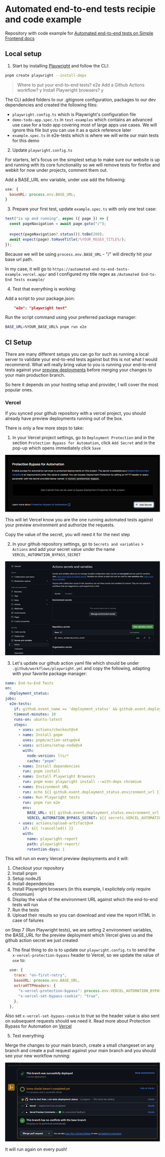 # Automated end-to-end tests recipie and code example

Repository with code example for [Automated end-to-end tests on Simple Frontend docs](https://www.simplefrontend.dev/docs/ci/automated-end-to-end-tests/)

## Local setup

1. Start by installing [Playwright](https://playwright.dev/docs/intro) and follow the CLI:

```bash
pnpm create playwright --install-deps
```

> Where to put your end-to-end tests? e2e
> Add a Github Actions workflow? y
> Install Playwright browsers? y

The CLI added folders to our .gitignore configuration, packages to our dev dependencies and created the following files:

- `playwright.config.ts` which is Playwright's configuration file
- `demo-todo-app.spec.ts` in `test-examples` which contains an advanced use case for a todo app covering most of large apps use cases. We will ignore this file but you can use it as a quick reference later
- `example.spec.ts` in e2e-tests which is where we will write our main tests for this demo

2. Update `playwright.config.ts`

For starters, let's focus on the simplest setup to make sure our website is up and running with its core functionality so we will remove tests for firefox and webkit for now under projects, comment them out.

Add a BASE_URL env variable, under use add the following:

```javascript
use: {
  baseURL: process.env.BASE_URL;
}
```

3. Prepare your first test, update `example.spec.ts` with only one test case:

```javascript
test("is up and running", async ({ page }) => {
  const pageNavigation = await page.goto("/");

  expect(pageNavigation?.status()).toBe(200);
  await expect(page).toHaveTitle(/%YOUR_REGEX_TITLE%/);
});
```

Because we will be using `process.env.BASE_URL` - "/" will directly hit your base url path.

In my case, it will go to `https://automated-end-to-end-tests-example.vercel.app/` and I configured my title regex as `/Automated End-to-End Tests example/`

4. Test that everything is working:

Add a script to your package.json:

```json
    "e2e": "playwright test"
```

Run the script command using your preferred package manager:

```bash
BASE_URL=%YOUR_BASE_URL% pnpm run e2e
```

## CI Setup

There are many different setups you can go for such as running a local server to validate your end-to-end tests against but this is not what I would recommend. What will really bring value to you is running your end-to-end tests against your [preview deployments](https://www.simplefrontend.dev/docs/ci/preview-deployments/) before merging your changes to your main production branch.

So here it depends on your hosting setup and provider, I will cover the most popular ones.

### Vercel

If you synced your github repository with a vercel project, you should already have preview deployments running out of the box.

There is only a few more steps to take:

1. In your Vercel project settings, go to `Deployment Protection` and in the section `Protection Bypass for Automation`, click `Add Secret` and in the pop-up which opens immediately click `Save`

![vercel protection bypass for automation](./images/vercel-protection-bypass-for-automation.png)

This will let Vercel know you are the one running automated tests against your preview environment and authorize the requests.

Copy the value of the secret, you will need it for the next step

2. In your github repository settings, go to `Secrets and variables` > `Actions` and add your secret value under the name `VERCEL_AUTOMATION_BYPASS_SECRET`

![github repository secret](./images/github-secret.png)

3. Let's update our github action yaml file which should be under `.github/workflows/playwright.yml` and copy the following, adapting with your favorite package manager:

```yaml
name: End-to-End Tests
on:
  deployment_status:
jobs:
  e2e-tests:
    if: github.event_name == 'deployment_status' && github.event.deployment_status.state == 'success' && github.event.deployment.environment == 'Preview'
    timeout-minutes: 10
    runs-on: ubuntu-latest
    steps:
      - uses: actions/checkout@v4
      - name: Install pnpm
        uses: pnpm/action-setup@v4
      - uses: actions/setup-node@v4
        with:
          node-version: lts/*
          cache: "pnpm"
      - name: Install dependencies
        run: pnpm install
      - name: Install Playwright Browsers
        run: pnpm exec playwright install --with-deps chromium
      - name: Environment URL
        run: echo ${{ github.event.deployment_status.environment_url }}
      - name: Run Playwright tests
        run: pnpm run e2e
        env:
          BASE_URL: ${{ github.event.deployment_status.environment_url }}
          VERCEL_AUTOMATION_BYPASS_SECRET: ${{ secrets.VERCEL_AUTOMATION_BYPASS_SECRET }}
      - uses: actions/upload-artifact@v4
        if: ${{ !cancelled() }}
        with:
          name: playwright-report
          path: playwright-report/
          retention-days: 1
```

This will run on every Vercel preview deployments and it will:

1. Checkout your repository
2. Install pnpm
3. Setup nodeJS
4. Install dependencies
5. Install Playwright browsers (in this example, I explicitely only require chromium)
6. Display the value of the environment URL against which the end-to-end tests will run
7. Run the tests
8. Upload their results so you can download and view the report HTML in case of failures

on Step 7 (Run Playwright tests), we are setting 2 environment variables, the BASE_URL for the preview deployment which Vercel gives us and the github action secret we just created

4. The final thing to do is to update our `playwright.config.ts` to send the `x-vercel-protection-bypass` header to Vercel, so we update the value of `use` to:

```javascript
  use: {
    trace: "on-first-retry",
    baseURL: process.env.BASE_URL,
    extraHTTPHeaders: {
      "x-vercel-protection-bypass": process.env.VERCEL_AUTOMATION_BYPASS_SECRET!,
      "x-vercel-set-bypass-cookie": "true",
    },
  },
```

Also set `x-vercel-set-bypass-cookie` to true so the header value is also sent on subsequent requests should we need it. Read more about Protection Bypass for Automation on [Vercel](https://vercel.com/docs/security/deployment-protection/methods-to-bypass-deployment-protection/protection-bypass-automation)

5. Test everything

Merge the changes to your main branch, create a small changeset on any branch and create a pull request against your main branch and you should see your new workflow running:

![Github end-to-end tests workflow](./images/github-workflow.png)

It will run again on every push!
